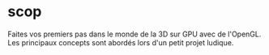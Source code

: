 # scop
Faites vos premiers pas dans le monde de la 3D sur GPU avec de l'OpenGL. Les principaux concepts sont abordés lors d'un petit projet ludique.
